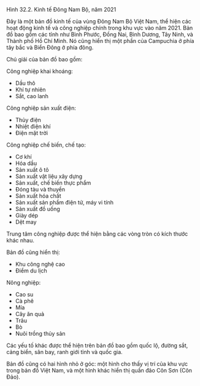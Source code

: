 Hình 32.2. Kinh tế Đông Nam Bộ, năm 2021

Đây là một bản đồ kinh tế của vùng Đông Nam Bộ Việt Nam, thể hiện các hoạt động kinh tế và công nghiệp chính trong khu vực vào năm 2021. Bản đồ bao gồm các tỉnh như Bình Phước, Đồng Nai, Bình Dương, Tây Ninh, và Thành phố Hồ Chí Minh. Nó cũng hiển thị một phần của Campuchia ở phía tây bắc và Biển Đông ở phía đông.

Chú giải của bản đồ bao gồm:

Công nghiệp khai khoáng:
- Dầu thô
- Khí tự nhiên
- Sắt, cao lanh

Công nghiệp sản xuất điện:
- Thủy điện
- Nhiệt điện khí
- Điện mặt trời

Công nghiệp chế biến, chế tạo:
- Cơ khí
- Hóa dầu
- Sản xuất ô tô
- Sản xuất vật liệu xây dựng
- Sản xuất, chế biến thực phẩm
- Đóng tàu và thuyền
- Sản xuất hóa chất
- Sản xuất sản phẩm điện tử, máy vi tính
- Sản xuất đồ uống
- Giày dép
- Dệt may

Trung tâm công nghiệp được thể hiện bằng các vòng tròn có kích thước khác nhau.

Bản đồ cũng hiển thị:
- Khu công nghệ cao
- Điểm du lịch

Nông nghiệp:
- Cao su
- Cà phê
- Mía
- Cây ăn quả
- Trâu
- Bò
- Nuôi trồng thủy sản

Các yếu tố khác được thể hiện trên bản đồ bao gồm quốc lộ, đường sắt, cảng biển, sân bay, ranh giới tỉnh và quốc gia.

Bản đồ cũng có hai hình nhỏ ở góc: một hình cho thấy vị trí của khu vực trong bản đồ Việt Nam, và một hình khác hiển thị quần đảo Côn Sơn (Côn Đảo).